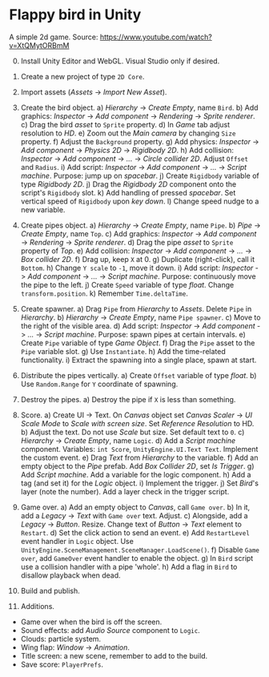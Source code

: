 # Flappy bird in Unity

A simple 2d game.
Source: https://www.youtube.com/watch?v=XtQMytORBmM

0. Install Unity Editor and WebGL. Visual Studio only if desired.

1. Create a new project of type `2D Core`.

2. Import assets (_Assets_ -> _Import New Asset_).

3. Create the bird object.
   a) _Hierarchy_ -> _Create Empty_, name `Bird`.
   b) Add graphics: _Inspector_ -> _Add component_ -> _Rendering_ -> _Sprite renderer_.
   c) Drag the bird _asset_ to `Sprite` property.
   d) In _Game_ tab adjust resolution to _HD_.
   e) Zoom out the _Main camera_ by changing `Size` property.
   f) Adjust the `Background` property.
   g) Add physics: _Inspector_ -> _Add component_ -> _Physics 2D_ -> _Rigidbody 2D_.
   h) Add collision: _Inspector_ -> _Add component_ -> _..._ -> _Circle collider 2D_. Adjust `Offset` and `Radius`.
   i) Add script: _Inspector_ -> _Add component_ -> _..._ -> _Script machine_. Purpose: jump up on _spacebar_.
   j) Create `Rigidbody` variable of type _Rigidbody 2D_.
   j) Drag the _Rigidbody 2D_ component onto the script's `Rigidbody` slot.
   k) Add handling of pressed _spacebar_. Set vertical speed of `Rigidbody` upon _key down_.
   l) Change speed nudge to a new variable.

4. Create pipes object.
   a) _Hierarchy_ -> _Create Empty_, name `Pipe`.
   b) _Pipe_ -> _Create Empty_, name `Top`.
   c) Add graphics: _Inspector_ -> _Add component_ -> _Rendering_ -> _Sprite renderer_.
   d) Drag the pipe _asset_ to `Sprite` property of _Top_.
   e) Add collision: _Inspector_ -> _Add component_ -> _..._ -> _Box collider 2D_.
   f) Drag up, keep `X` at 0.
   g) Duplicate (right-click), call it `Bottom`.
   h) Change `Y scale` to `-1`, move it down.
   i) Add script: _Inspector_ -> _Add component_ -> _..._ -> _Script machine_. Purpose: continuously move the pipe to the left.
   j) Create `Speed` variable of type _float_. Change `transform.position`.
   k) Remember `Time.deltaTime`.

5. Create spawner.
   a) Drag `Pipe` from _Hierarchy_ to _Assets_. Delete `Pipe` in _Hierarchy_.
   b) _Hierarchy_ -> _Create Empty_, name `Pipe spawner`.
   c) Move to the right of the visible area.
   d) Add script: _Inspector_ -> _Add component_ -> _..._ -> _Script machine_. Purpose: spawn pipes at certain intervals.
   e) Create `Pipe` variable of type _Game Object_.
   f) Drag the `Pipe` asset to the `Pipe` variable slot.
   g) Use `Instantiate`.
   h) Add the time-related functionality.
   i) Extract the spawning into a single place, spawn at start.

6. Distribute the pipes vertically.
   a) Create `Offset` variable of type _float_.
   b) Use `Random.Range` for `Y` coordinate of spawning.

7. Destroy the pipes.
   a) Destroy the pipe if `X` is less than something.

8. Score.
   a) Create UI -> Text. On _Canvas_ object set _Canvas Scaler_ -> _UI Scale Mode_ to _Scale with screen size_. Set _Reference Resolution_ to HD.
   b) Adjust the text. Do not use _Scale_ but size. Set default text to `0`.
   c) _Hierarchy_ -> _Create Empty_, name `Logic`.
   d) Add a _Script machine_ component. Variables: `int Score`, `UnityEngine.UI.Text Text`. Implement the custom event.
   e) Drag _Text_ from _Hierarchy_ to the variable.
   f) Add an empty object to the _Pipe_ prefab. Add _Box Collider 2D_, set _Is Trigger_.
   g) Add _Script machine_. Add a variable for the logic component.
   h) Add a tag (and set it) for the _Logic_ object.
   i) Implement the trigger.
   j) Set _Bird_'s layer (note the number). Add a layer check in the trigger script.

9. Game over.
   a) Add an empty object to _Canvas_, call `Game over`.
   b) In it, add a _Legacy_ -> _Text_ with `Game over` text. Adjust.
   c) Alongside, add a _Legacy_ -> _Button_. Resize. Change text of _Button_ -> _Text_ element to `Restart`.
   d) Set the click action to send an event.
   e) Add `RestartLevel` event handler in `Logic` object. Use `UnityEngine.SceneManagement.SceneManager.LoadScene()`.
   f) Disable `Game over`, add `GameOver` event handler to enable the object.
   g) In `Bird` script use a collision handler with a pipe 'whole'.
   h) Add a flag in `Bird` to disallow playback when dead.

10. Build and publish.

11. Additions.
   - Game over when the bird is off the screen.
   - Sound effects: add _Audio Source_ component to `Logic`.
   - Clouds: particle system.
   - Wing flap: _Window_ -> _Animation_.
   - Title screen: a new scene, remember to add to the build.
   - Save score: `PlayerPrefs`.
   